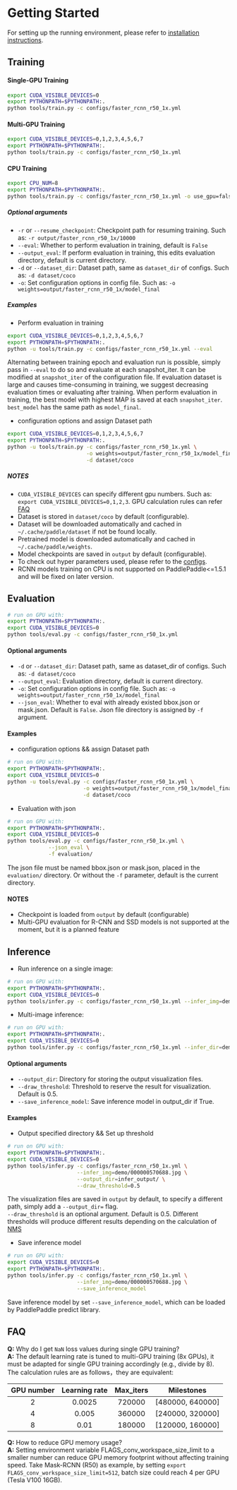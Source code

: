 # Getting Started

For setting up the running environment, please refer to [installation
instructions](INSTALL.md).


## Training

#### Single-GPU Training


```bash
export CUDA_VISIBLE_DEVICES=0
export PYTHONPATH=$PYTHONPATH:.
python tools/train.py -c configs/faster_rcnn_r50_1x.yml
```

#### Multi-GPU Training

```bash
export CUDA_VISIBLE_DEVICES=0,1,2,3,4,5,6,7
export PYTHONPATH=$PYTHONPATH:.
python tools/train.py -c configs/faster_rcnn_r50_1x.yml
```

#### CPU Training

```bash
export CPU_NUM=8
export PYTHONPATH=$PYTHONPATH:.
python tools/train.py -c configs/faster_rcnn_r50_1x.yml -o use_gpu=false
```

##### Optional arguments

- `-r` or `--resume_checkpoint`: Checkpoint path for resuming training. Such as: `-r output/faster_rcnn_r50_1x/10000`
- `--eval`: Whether to perform evaluation in training, default is `False`
- `--output_eval`: If perform evaluation in training, this edits evaluation directory, default is current directory.
- `-d` or `--dataset_dir`: Dataset path, same as `dataset_dir` of configs. Such as: `-d dataset/coco`
- `-o`: Set configuration options in config file. Such as: `-o weights=output/faster_rcnn_r50_1x/model_final`


##### Examples

- Perform evaluation in training
```bash
export CUDA_VISIBLE_DEVICES=0,1,2,3,4,5,6,7
export PYTHONPATH=$PYTHONPATH:.
python -u tools/train.py -c configs/faster_rcnn_r50_1x.yml --eval
```

Alternating between training epoch and evaluation run is possible, simply pass
in `--eval` to do so and evaluate at each snapshot_iter. It can be modified at `snapshot_iter` of the configuration file. If evaluation dataset is large and
causes time-consuming in training, we suggest decreasing evaluation times or evaluating after training. When perform evaluation in training, 
the best model with highest MAP is saved at each `snapshot_iter`. `best_model` has the same path as `model_final`.


- configuration options and assign Dataset path
```bash
export CUDA_VISIBLE_DEVICES=0,1,2,3,4,5,6,7
export PYTHONPATH=$PYTHONPATH:.
python -u tools/train.py -c configs/faster_rcnn_r50_1x.yml \
                         -o weights=output/faster_rcnn_r50_1x/model_final \
                         -d dataset/coco
```


##### NOTES

- `CUDA_VISIBLE_DEVICES` can specify different gpu numbers. Such as: `export CUDA_VISIBLE_DEVICES=0,1,2,3`. GPU calculation rules can refer [FAQ](#faq)
- Dataset is stored in `dataset/coco` by default (configurable).
- Dataset will be downloaded automatically and cached in `~/.cache/paddle/dataset` if not be found locally.
- Pretrained model is downloaded automatically and cached in `~/.cache/paddle/weights`.
- Model checkpoints are saved in `output` by default (configurable).
- To check out hyper parameters used, please refer to the [configs](../configs).
- RCNN models training on CPU is not supported on PaddlePaddle<=1.5.1 and will be fixed on later version.



## Evaluation


```bash
# run on GPU with:
export PYTHONPATH=$PYTHONPATH:.
export CUDA_VISIBLE_DEVICES=0
python tools/eval.py -c configs/faster_rcnn_r50_1x.yml
```

#### Optional arguments

- `-d` or `--dataset_dir`: Dataset path, same as dataset_dir of configs. Such as: `-d dataset/coco`
- `--output_eval`: Evaluation directory, default is current directory.
- `-o`: Set configuration options in config file. Such as: `-o weights=output/faster_rcnn_r50_1x/model_final`
- `--json_eval`: Whether to eval with already existed bbox.json or mask.json. Default is `False`. Json file directory is assigned by `-f` argument.

#### Examples

- configuration options && assign Dataset path
```bash
# run on GPU with:
export PYTHONPATH=$PYTHONPATH:.
export CUDA_VISIBLE_DEVICES=0
python -u tools/eval.py -c configs/faster_rcnn_r50_1x.yml \
                        -o weights=output/faster_rcnn_r50_1x/model_final \
                        -d dataset/coco
```

- Evaluation with json
```bash
# run on GPU with:
export PYTHONPATH=$PYTHONPATH:.
export CUDA_VISIBLE_DEVICES=0
python tools/eval.py -c configs/faster_rcnn_r50_1x.yml \
             --json_eval \
             -f evaluation/
```

The json file must be named bbox.json or mask.json, placed in the `evaluation/` directory. Or without the `-f` parameter, default is the current directory.

#### NOTES

- Checkpoint is loaded from `output` by default (configurable)
- Multi-GPU evaluation for R-CNN and SSD models is not supported at the
moment, but it is a planned feature


## Inference


- Run inference on a single image:

```bash
# run on GPU with:
export PYTHONPATH=$PYTHONPATH:.
export CUDA_VISIBLE_DEVICES=0
python tools/infer.py -c configs/faster_rcnn_r50_1x.yml --infer_img=demo/000000570688.jpg
```

- Multi-image inference:

```bash
# run on GPU with:
export PYTHONPATH=$PYTHONPATH:.
export CUDA_VISIBLE_DEVICES=0
python tools/infer.py -c configs/faster_rcnn_r50_1x.yml --infer_dir=demo
```

#### Optional arguments

- `--output_dir`: Directory for storing the output visualization files.
- `--draw_threshold`: Threshold to reserve the result for visualization. Default is 0.5.
- `--save_inference_model`: Save inference model in output_dir if True.

#### Examples

- Output specified directory && Set up threshold
```bash
# run on GPU with:
export PYTHONPATH=$PYTHONPATH:.
export CUDA_VISIBLE_DEVICES=0
python tools/infer.py -c configs/faster_rcnn_r50_1x.yml \
                      --infer_img=demo/000000570688.jpg \
                      --output_dir=infer_output/ \
                      --draw_threshold=0.5
```
The visualization files are saved in `output` by default, to specify a different
path, simply add a `--output_dir=` flag.  
`--draw_threshold` is an optional argument. Default is 0.5. Different thresholds will produce different results depending on the calculation of [NMS](https://ieeexplore.ieee.org/document/1699659)

- Save inference model

```bash
# run on GPU with:
export CUDA_VISIBLE_DEVICES=0
export PYTHONPATH=$PYTHONPATH:.
python tools/infer.py -c configs/faster_rcnn_r50_1x.yml \
                      --infer_img=demo/000000570688.jpg \
                      --save_inference_model
```

Save inference model by set `--save_inference_model`, which can be loaded by PaddlePaddle predict library.


## FAQ

**Q:**  Why do I get `NaN` loss values during single GPU training? </br>
**A:**  The default learning rate is tuned to multi-GPU training (8x GPUs), it must
be adapted for single GPU training accordingly (e.g., divide by 8).  
The calculation rules are as follows，they are equivalent: </br>  


| GPU number  | Learning rate  | Max_iters | Milestones       |  
| :---------: | :------------: | :-------: | :--------------: |  
| 2           | 0.0025         | 720000    | [480000, 640000] |
| 4           | 0.005          | 360000    | [240000, 320000] |
| 8           | 0.01           | 180000    | [120000, 160000] |

**Q:**  How to reduce GPU memory usage? </br>
**A:**  Setting environment variable FLAGS_conv_workspace_size_limit to a smaller
number can reduce GPU memory footprint without affecting training speed.
Take Mask-RCNN (R50) as example, by setting `export FLAGS_conv_workspace_size_limit=512`,
batch size could reach 4 per GPU (Tesla V100 16GB).
